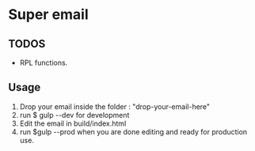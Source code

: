 # Super email

## TODOS

- RPL functions.

## Usage

1. Drop your email inside the folder : "drop-your-email-here"
2. run $ gulp --dev for development
3. Edit the email in build/index.html
4. run $gulp --prod when you are done editing and ready for production use.
